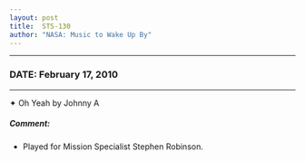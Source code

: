 ```yaml
---
layout: post
title:  STS-130
author: "NASA: Music to Wake Up By"
---
```


----
### DATE: February 17, 2010
----
✦ Oh Yeah by Johnny A

##### Comment:
* Played for Mission Specialist Stephen Robinson.
